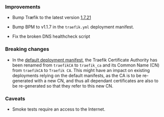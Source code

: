 ### Improvements

- Bump Træfik to the latest version [1.7.21](https://github.com/containous/traefik/releases/tag/v1.7.21)

- Bump BPM to v1.1.7 in the `traefik.yml` deployment manifest.

- Fix the broken DNS healthcheck script


### Breaking changes

- In the [default deployment manifest](./deployment), the Traefik Certificate Authority has been renamed from `traefikCA` to `traefik_ca` and its Common Name (CN) from `traefikCA` to `Traefik CA`. This might have an impact on existing deployments relying on the default manifests, as the CA is to be re-generated with a new CN, and thus all dependant certificates are also to be re-generated so that they refer to this new CN.


### Caveats

- Smoke tests require an access to the Internet.
